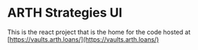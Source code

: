 # ARTH Strategies UI

This is the react project that is the home for the code hosted at [https://vaults.arth.loans/](https://vaults.arth.loans/)

